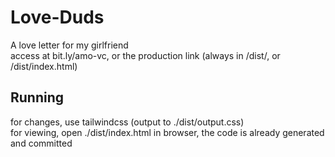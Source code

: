 # Love-Duds
 A love letter for my girlfriend <br>
 access at bit.ly/amo-vc, or the production link (always in /dist/, or /dist/index.html)

## Running
 for changes, use tailwindcss (output to ./dist/output.css) <br>
 for viewing, open ./dist/index.html in browser, the code is already generated and committed
